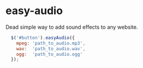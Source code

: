 easy-audio
==========

Dead simple way to add sound effects to any website.

```javascript
  $('#button').easyAudio({
    mpeg: 'path_to_audio.mp3',
    wav:  'path_to_audio.wav',
    ogg:  'path_to_audio.ogg'
  });
```
